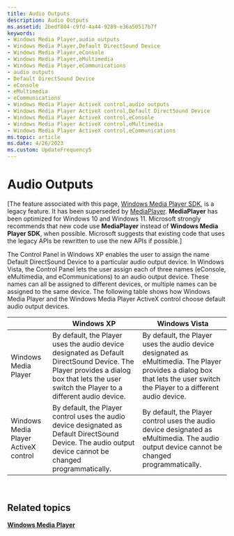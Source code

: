 ```yaml
---
title: Audio Outputs
description: Audio Outputs
ms.assetid: 2bedf804-c9fd-4a44-9289-e36a50517b7f
keywords:
- Windows Media Player,audio outputs
- Windows Media Player,Default DirectSound Device
- Windows Media Player,eConsole
- Windows Media Player,eMultimedia
- Windows Media Player,eCommunications
- audio outputs
- Default DirectSound Device
- eConsole
- eMultimedia
- eCommunications
- Windows Media Player ActiveX control,audio outputs
- Windows Media Player ActiveX control,Default DirectSound Device
- Windows Media Player ActiveX control,eConsole
- Windows Media Player ActiveX control,eMultimedia
- Windows Media Player ActiveX control,eCommunications
ms.topic: article
ms.date: 4/26/2023
ms.custom: UpdateFrequency5
---
```


# Audio Outputs

\[The feature associated with this page, [Windows Media Player SDK](/windows/win32/wmp/windows-media-player-sdk), is a legacy feature. It has been superseded by [MediaPlayer](/uwp/api/Windows.Media.Playback.MediaPlayer). **MediaPlayer** has been optimized for Windows 10 and Windows 11. Microsoft strongly recommends that new code use **MediaPlayer** instead of **Windows Media Player SDK**, when possible. Microsoft suggests that existing code that uses the legacy APIs be rewritten to use the new APIs if possible.\]

The Control Panel in Windows XP enables the user to assign the name Default DirectSound Device to a particular audio output device. In Windows Vista, the Control Panel lets the user assign each of three names (eConsole, eMultimedia, and eCommunications) to an audio output device. These names can all be assigned to different devices, or multiple names can be assigned to the same device. The following table shows how Windows Media Player and the Windows Media Player ActiveX control choose default audio output devices.



|       &nbsp;                               | Windows XP                                                                                                                                                                                | Windows Vista                                                                                                                                                              |
|--------------------------------------|-------------------------------------------------------------------------------------------------------------------------------------------------------------------------------------------|----------------------------------------------------------------------------------------------------------------------------------------------------------------------------|
| Windows Media Player                 | By default, the Player uses the audio device designated as Default DirectSound Device. The Player provides a dialog box that lets the user switch the Player to a different audio device. | By default, the Player uses the audio device designated as eMultimedia. The Player provides a dialog box that lets the user switch the Player to a different audio device. |
| Windows Media Player ActiveX control | By default, the Player control uses the audio device designated as Default DirectSound Device. The audio output device cannot be changed programmatically.                                | By default, the Player control uses the audio device designated as eMultimedia. The audio output device cannot be changed programmatically.                                |



 

## Related topics

<dl> <dt>

[**Windows Media Player**](windows-media-player.md)
</dt> </dl>

 

 




